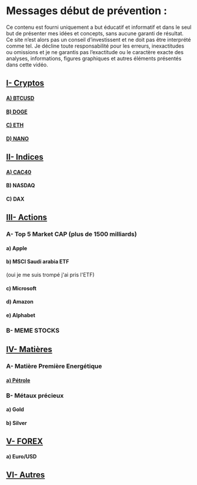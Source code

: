 # Messages début de prévention :
Ce contenu est fourni uniquement a but éducatif et informatif et dans le seul but de présenter mes idées et concepts, sans aucune garanti de résultat.
Ce site n’est alors pas un conseil d’investissent et ne doit pas être interprété comme tel. Je décline toute responsabilité pour les erreurs, inexactitudes ou omissions et je ne garantis pas l’exactitude ou le caractère exacte des analyses, informations, figures graphiques et autres éléments présentés dans cette vidéo.
## [I- Cryptos](https://github.com/VlrTRD/analyse_technique/tree/Cryptomonnaies)

#### [A)	BTCUSD](https://github.com/VlrTRD/analyse_technique/tree/Cryptomonnaies/BTCUSD)
#### [B)	DOGE](https://github.com/VlrTRD/analyse_technique/tree/Cryptomonnaies/DOGE)
#### [C)	ETH](https://github.com/VlrTRD/analyse_technique/tree/Cryptomonnaies/ETH)
#### [D)	NANO](https://github.com/VlrTRD/analyse_technique/tree/Cryptomonnaies/Nano)


## [II-	Indices](https://github.com/VlrTRD/analyse_technique/tree/Indices)
#### [A)	CAC40](https://github.com/VlrTRD/analyse_technique/tree/Indices/CAC40)


#### B)	NASDAQ

#### C)	DAX

## [III- Actions](https://github.com/VlrTRD/analyse_technique/tree/Actions)

### A- Top 5 Market CAP (plus de 1500 milliards)
#### a) Apple
#### b) MSCI Saudi arabia ETF 
(oui je me suis trompé j'ai pris l'ETF)
#### c) Microsoft
#### d) Amazon
#### e) Alphabet

### B- MEME STOCKS


## [IV- Matières](https://github.com/VlrTRD/analyse_technique/tree/Stocks)
### A- Matière Première Energétique
#### [a) Pétrole](https://github.com/VlrTRD/analyse_technique/tree/Stocks/P%C3%A9trole-WTI)

### B- Métaux précieux
#### a)	Gold
#### b)	Silver

## [V- FOREX](https://github.com/VlrTRD/analyse_technique/tree/FOREX)
#### a)	Euro/USD

## [VI- Autres](https://github.com/VlrTRD/analyse_technique/tree/Autres)
